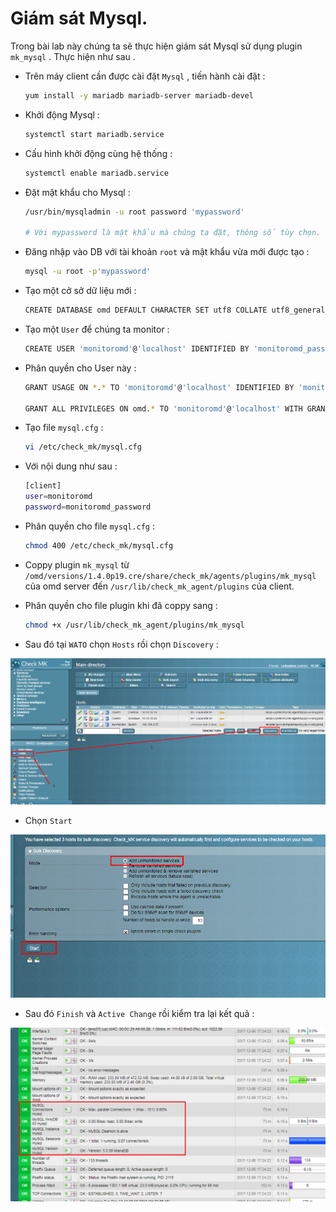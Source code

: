 # Giám sát Mysql.

Trong  bài lab này chúng ta sẽ thực hiện giám sát Mysql sử dụng plugin `mk_mysql` . Thực hiện như sau .

- Trên máy client cần được cài đặt `Mysql` , tiến hành cài đặt :

    ```sh
    yum install -y mariadb mariadb-server mariadb-devel
    ```

- Khởi động Mysql :

    ```sh
    systemctl start mariadb.service
    ```

- Cấu hình khởi động cùng hệ thống :

    ```sh
    systemctl enable mariadb.service
    ```

- Đặt mật khẩu cho Mysql :

    ```sh
    /usr/bin/mysqladmin -u root password 'mypassword'

    # Với mypassword là mật khẩu mà chúng ta đặt, thông số tùy chọn.
    ```

- Đăng nhập vào DB với tài khoản `root` và mật khẩu vừa mới được tạo :

    ```sh
    mysql -u root -p'mypassword'
    ```

- Tạo một cở sở dữ liệu mới :

    ```sh
    CREATE DATABASE omd DEFAULT CHARACTER SET utf8 COLLATE utf8_general_ci;
    ```

- Tạo một `User` để chúng ta monitor :

    ```sh
    CREATE USER 'monitoromd'@'localhost' IDENTIFIED BY 'monitoromd_password';
    ```

- Phân quyền cho User này :

    ```sh
    GRANT USAGE ON *.* TO 'monitoromd'@'localhost' IDENTIFIED BY 'monitoromd_password' WITH MAX_QUERIES_PER_HOUR 0 MAX_CONNECTIONS_PER_HOUR 0 MAX_UPDATES_PER_HOUR 0 MAX_USER_CONNECTIONS 0 ;

    GRANT ALL PRIVILEGES ON omd.* TO 'monitoromd'@'localhost' WITH GRANT OPTION;
    ```

- Tạo file `mysql.cfg` :

    ```sh
    vi /etc/check_mk/mysql.cfg
    ```

- Với nội dung như sau :

    ```sh
    [client]
    user=monitoromd
    password=monitoromd_password
    ```

- Phân quyền cho file `mysql.cfg` :

    ```sh
    chmod 400 /etc/check_mk/mysql.cfg
    ```

- Coppy plugin `mk_mysql` từ `/omd/versions/1.4.0p19.cre/share/check_mk/agents/plugins/mk_mysql` của omd server đến `/usr/lib/check_mk_agent/plugins` của client.

-  Phân quyền cho file plugin khi đã coppy sang :

    ```sh
    chmod +x /usr/lib/check_mk_agent/plugins/mk_mysql
    ```

- Sau đó tại `WATO` chọn `Hosts` rồi chọn `Discovery` :

![mysql-1](/images/mysql-1.png)

- Chọn `Start` 

![mysql-2](/images/mysql-2.png)

- Sau đó `Finish` và `Active Change` rồi kiểm tra lại kết quả :

![mysql-3](/images/mysql-3.png)